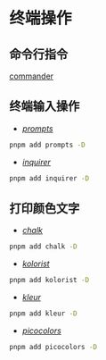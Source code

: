 # 终端操作

## 命令行指令

[commander](https://github.com/tj/commander.js)

## 终端输入操作

- [*prompts*](https://www.npmjs.com/package/prompts)

```sh
pnpm add prompts -D
```

- [*inquirer*](https://www.npmjs.com/package/inquirer)

```sh
pnpm add inquirer -D
```

## 打印颜色文字

- [*chalk*](https://www.npmjs.com/package/chalk)

```sh
pnpm add chalk -D
```

- [*kolorist*](https://www.npmjs.com/package/kolorist)

```sh
pnpm add kolorist -D
```

- [*kleur*](https://www.npmjs.com/package/kleur)

```sh
pnpm add kleur -D
```

- [*picocolors*](https://www.npmjs.com/package/picocolors)

```sh
pnpm add picocolors -D
```
